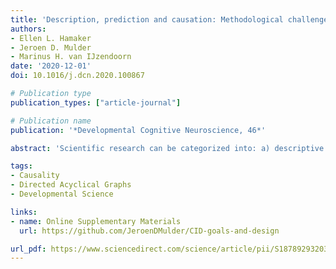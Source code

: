 ```yaml
---
title: 'Description, prediction and causation: Methodological challenges of studying child and adolescent development'
authors:
- Ellen L. Hamaker
- Jeroen D. Mulder
- Marinus H. van IJzendoorn
date: '2020-12-01'
doi: 10.1016/j.dcn.2020.100867

# Publication type
publication_types: ["article-journal"]

# Publication name
publication: '*Developmental Cognitive Neuroscience, 46*'

abstract: 'Scientific research can be categorized into: a) descriptive research, with the main goal to summarize characteristics of a group (or person); b) predictive research, with the main goal to forecast future outcomes that can be used for screening, selection, or monitoring; and c) explanatory research, with the main goal to understand the underlying causal mechanism, which can then be used to develop interventions. Since each goal requires different research methods in terms of design, operationalization, model building and evaluation, it should form an important basis for decisions on how to set up and execute a study. To determine the extent to which developmental research is motivated by each goal and how this aligns with the research designs that are used, we evaluated 100 publications from the Consortium on Individual Development (CID). This analysis shows that the match between research goal and research design is not always optimal. We discuss alternative techniques, which are not yet part of the developmental scientist’s standard toolbox, but that may help bridge some of the lurking gaps that developmental scientists encounter between their research design and their research goal. These include unsupervised and supervised machine learning, directed acyclical graphs, Mendelian randomization, and target trials.'

tags: 
- Causality
- Directed Acyclical Graphs 
- Developmental Science

links:
- name: Online Supplementary Materials
  url: https://github.com/JeroenDMulder/CID-goals-and-design

url_pdf: https://www.sciencedirect.com/science/article/pii/S1878929320301171/pdfft?md5=e5e628b958a5ec6d8e4e957d2be8b3be&pid=1-s2.0-S1878929320301171-main.pdf
---
```

